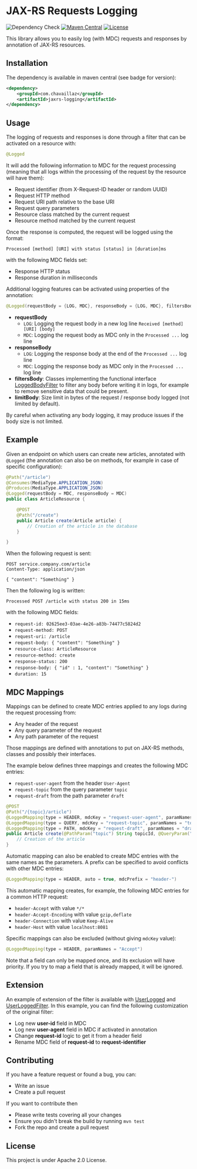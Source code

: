 # JAX-RS Requests Logging

![Dependency Check](https://github.com/chavaillaz/jaxrs-logging/actions/workflows/system-tests.yml/badge.svg)
[![Maven Central](https://maven-badges.herokuapp.com/maven-central/com.chavaillaz/jaxrs-logging/badge.svg)](https://maven-badges.herokuapp.com/maven-central/com.chavaillaz/jaxrs-logging)
[![License](https://img.shields.io/badge/License-Apache%202.0-blue.svg)](https://opensource.org/licenses/Apache-2.0)

This library allows you to easily log (with MDC) requests and responses by annotation of JAX-RS resources.

## Installation

The dependency is available in maven central (see badge for version):

```xml
<dependency>
    <groupId>com.chavaillaz</groupId>
    <artifactId>jaxrs-logging</artifactId>
</dependency>
```

## Usage

The logging of requests and responses is done through a filter that can be activated on a resource with:

```java
@Logged
```

It will add the following information to MDC for the request processing
(meaning that all logs within the processing of the request by the resource will have them):

* Request identifier (from X-Request-ID header or random UUID)
* Request HTTP method
* Request URI path relative to the base URI
* Request query parameters
* Resource class matched by the current request
* Resource method matched by the current request

Once the response is computed, the request will be logged using the format:

```
Processed [method] [URI] with status [status] in [duration]ms
```

with the following MDC fields set:

* Response HTTP status
* Response duration in milliseconds

Additional logging features can be activated using properties of the annotation:

```java
@Logged(requestBody = {LOG, MDC}, responseBody = {LOG, MDC}, filtersBody = {YourBodyFilter.class})
```

* **requestBody**
    * `LOG`: Logging the request body in a new log line `Received [method] [URI] [body]`
    * `MDC`: Logging the request body as MDC only in the `Processed ...` log line
* **responseBody**
    * `LOG`: Logging the response body at the end of the `Processed ...` log line
    * `MDC`: Logging the response body as MDC only in the `Processed ...` log line
* **filtersBody**: Classes implementing the functional interface
  [LoggedBodyFilter](src/main/java/com/chavaillaz/jakarta/rs/LoggedBodyFilter.java) to filter any body
  before writing it in logs, for example to remove sensitive data that could be present.
* **limitBody**: Size limit in bytes of the request / response body logged (not limited by default).

By careful when activating any body logging, it may produce issues if the body size is not limited.

## Example

Given an endpoint on which users can create new articles, annotated with `@Logged`
(the annotation can also be on methods, for example in case of specific configuration):

```java
@Path("/article")
@Consumes(MediaType.APPLICATION_JSON)
@Produces(MediaType.APPLICATION_JSON)
@Logged(requestBody = MDC, responseBody = MDC)
public class ArticleResource {

    @POST
    @Path("/create")
    public Article create(Article article) {
        // Creation of the article in the database
    }

}
```

When the following request is sent:

```
POST service.company.com/article
Content-Type: application/json

{ "content": "Something" }
```

Then the following log is written:

```
Processed POST /article with status 200 in 15ms
```

with the following MDC fields:

* `request-id: 02625ee3-03ae-4e26-a83b-74477c5824d2`
* `request-method: POST`
* `request-uri: /article`
* `request-body: { "content": "Something" }`
* `resource-class: ArticleResource`
* `resource-method: create`
* `response-status: 200`
* `response-body: { "id" : 1, "content": "Something" }`
* `duration: 15`

## MDC Mappings

Mappings can be defined to create MDC entries applied to any logs during the request processing from:

* Any header of the request
* Any query parameter of the request
* Any path parameter of the request

Those mappings are defined with annotations to put on JAX-RS methods, classes and possibly their interfaces.

The example below defines three mappings and creates the following MDC entries:

* `request-user-agent` from the header `User-Agent`
* `request-topic` from the query parameter `topic`
* `request-draft` from the path parameter `draft`

```java
@POST
@Path("/{topic}/article")
@LoggedMapping(type = HEADER, mdcKey = "request-user-agent", paramNames = "User-Agent")
@LoggedMapping(type = QUERY, mdcKey = "request-topic", paramNames = "topic")
@LoggedMapping(type = PATH, mdcKey = "request-draft", paramNames = "draft")
public Article create(@PathParam("topic") String topicId, @QueryParam("draft") Boolean draft, Article article) {
    // Creation of the article
}
```

Automatic mapping can also be enabled to create MDC entries with the same names as the parameters.
A prefix can be specified to avoid conflicts with other MDC entries:

```java
@LoggedMapping(type = HEADER, auto = true, mdcPrefix = "header-")
```

This automatic mapping creates, for example, the following MDC entries for a common HTTP request:

* `header-Accept` with value `*/*`
* `header-Accept-Encoding` with value `gzip,deflate`
* `header-Connection` with value `Keep-Alive`
* `header-Host` with value `localhost:8081`

Specific mappings can also be excluded (without giving `mdcKey` value):

```java
@LoggedMapping(type = HEADER, paramNames = "Accept")
```

Note that a field can only be mapped once, and its exclusion will have priority.
If you try to map a field that is already mapped, it will be ignored.

## Extension

An example of extension of the filter is available
with [UserLogged](src/test/java/com/chavaillaz/jakarta/rs/UserLogged.java)
and [UserLoggedFilter](src/test/java/com/chavaillaz/jakarta/rs/UserLoggedFilter.java).
In this example, you can find the following customization of the original filter:

* Log new **user-id** field in MDC
* Log new **user-agent** field in MDC if activated in annotation
* Change **request-id** logic to get it from a header field
* Rename MDC field of **request-id** to **request-identifier**

## Contributing

If you have a feature request or found a bug, you can:

- Write an issue
- Create a pull request

If you want to contribute then

- Please write tests covering all your changes
- Ensure you didn't break the build by running `mvn test`
- Fork the repo and create a pull request

## License

This project is under Apache 2.0 License.